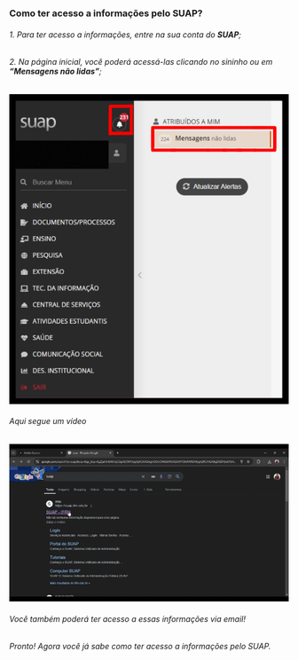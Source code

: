 ### Como ter acesso a informações pelo SUAP?
###### 1. Para ter acesso a informações, entre na sua conta do **SUAP**;
###### 2. Na página inicial, você poderá acessá-las clicando no sininho ou em **“Mensagens não lidas”**;

![Imagem 1](<informações.png>)

###### Aqui segue um vídeo
![Aqui segue um gif](<informações.gif>)

###### Você também poderá ter acesso a essas informações via email! 
###### Pronto! Agora você já sabe como ter acesso a informações pelo SUAP.


